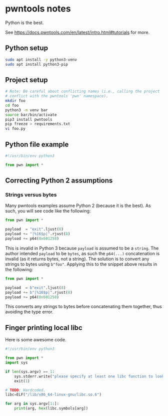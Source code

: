 # pwntools notes
Python is the best.

See https://docs.pwntools.com/en/latest/intro.html#tutorials for more.

## Python setup
```sh
sudo apt install -y python3-venv
sudo apt install python3-pip
```

## Project setup
```sh
# Note: Be careful about conflicting names (i.e., calling the project 'pwn' will
# conflict with the pwntools 'pwn' namespace).
mkdir foo
cd foo
python3 -m venv bar
source bar/bin/activate
pip3 install pwntools
pip freeze > requirements.txt
vi foo.py
```

## Python file example
```python
#!/usr/bin/env python3

from pwn import *
```

## Correcting Python 2 assumptions

### Strings versus bytes
Many pwntools examples assume Python 2 (because it is the best). As such, you
will see code like the following:

```python
from pwn import *

payload  = "exit".ljust(8)
payload += "|%16$p|".rjust(8)
payload += p64(0x601258)
```

This is invalid in Python 3 because `payload` is assumed to be a `string`. The
author intended `payload` to be `bytes`, as such the `p64(...)` concatenation is
invalid (as it returns bytes, not a string). The solution is to convert any
strings to bytes using `b"foo"`. Applying this to the snippet above results in
the following:

```python
from pwn import *

payload  = b"exit".ljust(8)
payload += b"|%16$p|".rjust(8)
payload += p64(0x601258)
```

This converts any strings to bytes before concatenating them together, thus
avoiding the type error.

## Finger printing local libc
Here is some awesome code.

```python
#!/usr/bin/env python3

from pwn import *
import sys

if len(sys.argv) == 1:
    sys.stderr.write("please specify at least one libc function to lookup\n")
    exit(1)

# TODO: Hardcoded.
libc=ELF("/lib/x86_64-linux-gnu/libc.so.6")

for arg in sys.argv[1:]:
    print(arg, hex(libc.symbols[arg])
```
